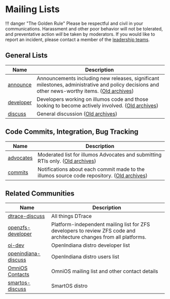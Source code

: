 # Mailing Lists

!!! danger "The Golden Rule"
    Please be respectful and civil in your communications.  Harassment and
    other poor behavior will not be tolerated, and preventative action _will_
    be taken by moderators.  If you would like to report an incident, please
    contact a member of the [leadership teams](../about/leadership.md).

## General Lists

| Name | Description |
|------|-------------|
| [announce](https://illumos.topicbox.com/groups/announce) | Announcements including new releases, significant milestones, administrative and policy decisions and other news-worthy items. ([Old archives](http://lists.illumos.org/pipermail/announce)) |
| [developer](https://illumos.topicbox.com/groups/developer) | Developers working on illumos code and those looking to become actively involved. ([Old archives](http://lists.illumos.org/pipermail/developer)) |
| [discuss](https://illumos.topicbox.com/groups/discuss) | General discussion ([Old archives](http://lists.illumos.org/pipermail/discuss)) |

## Code Commits, Integration, Bug Tracking

| Name | Description |
|------|-------------|
| [advocates](https://illumos.topicbox.com/groups/advocates) | Moderated list for illumos Advocates and submitting RTIs only. ([Old archives](http://lists.illumos.org/pipermail/advocates/)) |
| [commits](https://illumos.topicbox.com/groups/illumos-commits) | Notifications about each commit made to the illumos source code repository. ([Old archives](http://lists.illumos.org/pipermail/illumos-commits))

## Related Communities

| Name | Description |
|------|-------------|
| [dtrace-discuss](http://dtrace.org/blogs/mailing-list/) | All things DTrace |
| [openzfs-developer](https://openzfs.topicbox.com/groups/developer/discussions) | Platform-independent mailing list for ZFS developers to review ZFS code and architecture changes from all platforms. |
| [oi-dev](http://openindiana.org/mailman/listinfo/oi-dev) | OpenIndiana distro developer list |
| [openindiana-discuss](http://openindiana.org/mailman/listinfo/openindiana-discuss) | OpenIndiana distro users list |
| [OmniOS Contacts](https://omniosce.org/about/contact) | OmniOS mailing list and other contact details |
| [smartos-discuss](https://smartos.topicbox.com/groups/smartos-discuss) | SmartOS distro |
